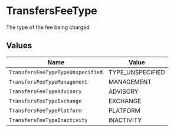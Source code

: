 # TransfersFeeType

The type of the fee being charged


## Values

| Name                              | Value                             |
| --------------------------------- | --------------------------------- |
| `TransfersFeeTypeTypeUnspecified` | TYPE_UNSPECIFIED                  |
| `TransfersFeeTypeManagement`      | MANAGEMENT                        |
| `TransfersFeeTypeAdvisory`        | ADVISORY                          |
| `TransfersFeeTypeExchange`        | EXCHANGE                          |
| `TransfersFeeTypePlatform`        | PLATFORM                          |
| `TransfersFeeTypeInactivity`      | INACTIVITY                        |